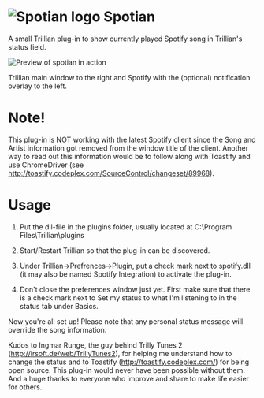 # ![Spotian logo](http://adolphsson.se/media/2995/spotian.png) Spotian

A small Trillian plug-in to show currently played Spotify song in Trillian's status field.

![Preview of spotian in action](http://adolphsson.se/media/3382/spotifyintegration_preview.png)

Trillian main window to the right and Spotify with the (optional) notification overlay to the left.

Note!
=====
This plug-in is NOT working with the latest Spotify client since the Song and Artist information got removed from the window title of the client. Another way to read out this information would be to follow along with Toastify and use ChromeDriver (see http://toastify.codeplex.com/SourceControl/changeset/89968).

Usage
=====

1. Put the dll-file in the plugins folder, usually located at C:\Program Files\Trillian\plugins

2. Start/Restart Trillian so that the plug-in can be discovered.

3. Under Trillian->Prefrences->Plugin, put a check mark next to spotify.dll (it may also be named Spotify Integration) to activate the plug-in.

4. Don't close the preferences window just yet. First make sure that there is a check mark next to Set my status to what I'm listening to in the status tab under Basics.

Now you're all set up! Please note that any personal status message will override the song information.


Kudos to Ingmar Runge, the guy behind Trilly Tunes 2 (http://irsoft.de/web/TrillyTunes2), for helping me understand how to change the status and to Toastify (http://toastify.codeplex.com/) for being open source. This plug-in would never have been possible without them. And a huge thanks to everyone who improve and share to make life easier for others.
